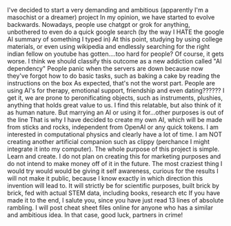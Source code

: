 I've decided to start a very demanding and ambitious (apparently I'm a masochist or a dreamer) project
In my opinion, we have started to evolve backwards. Nowadays, people use chatgpt or grok for anything, unbothered to even do a quick google search (by the way I HATE the google AI summary of something I typed in)
At this point, studying by using college materials, or even using wikipedia and endlessly searching for the right indian fellow on youtube has gotten....too hard for people?
Of course, it gets worse. I think we should classify this outcome as a new addiction called "AI dependency"
People panic when the servers are down because now they've forgot how to do basic tasks, such as baking a cake by reading the instructions on the box
As expected, that's not the worst part. People are using AI's for therapy, emotional support, friendship and even dating??????
I get it, we are prone to peronificating objects, such as instruments, plushies, anything that holds great value to us. I find this relatable, but also think of it as human nature. 
But marrying an AI or using it for...other purposes is out of the line
That is why I have decided to create my own AI, which will be made from sticks and rocks, independent from OpenAI or any quick tokens. I am interested in computational physics and clearly have a lot of time.
I am NOT creating another artificial companion such as clippy (perchance I might integrate it into my computer). The whole purpose of this project is simple. Learn and create.
I do not plan on creating this for marketing purposes and do not intend to make money off of it in the future. The most craziest thing I would try would would be giving it self awareness, curious for the results
I will not make it public, because I know exactly in which direction this invention will lead to. It will strictly be for scientific purposes, built brick by brick, fed with actual STEM data, including books, research etc
If you have made it to the end, I salute you, since you have just read 13 lines of absolute rambling. I will post cheat sheet files online for anyone who has a similar and ambitious idea. In that case, good luck, partners in crime!
